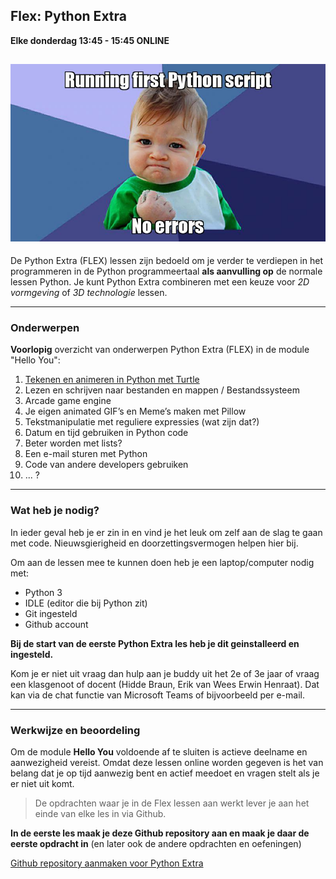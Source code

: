 ## Flex: Python Extra
**Elke donderdag 13:45 - 15:45 ONLINE**

![](meme.jpg)
---

De Python Extra (FLEX) lessen zijn bedoeld om je verder te verdiepen in het programmeren in de Python programmeertaal **als aanvulling op** de normale lessen Python. Je kunt Python Extra combineren met een keuze voor *2D vormgeving* of *3D technologie* lessen. 

---

### Onderwerpen

**Voorlopig** overzicht van onderwerpen Python Extra (FLEX) in de module "Hello You":

1. [Tekenen en animeren in Python met Turtle](01-turtle-graphics/index.md)
2. Lezen en schrijven naar bestanden en mappen / Bestandssysteem
3. Arcade game engine
4. Je eigen animated GIF’s en Meme’s maken met Pillow
5. Tekstmanipulatie met reguliere expressies (wat zijn dat?)
6. Datum en tijd gebruiken in Python code
7. Beter worden met lists?
8. Een e-mail sturen met Python
9. Code van andere developers gebruiken
10. ... ?

---

### Wat heb je nodig?
In ieder geval heb je er zin in en vind je het leuk om zelf aan de slag te gaan met code. Nieuwsgierigheid en doorzettingsvermogen helpen hier bij.

Om aan de lessen mee te kunnen doen heb je een laptop/computer nodig met:

- Python 3
- IDLE (editor die bij Python zit)
- Git ingesteld 
- Github account

**Bij de start van de eerste Python Extra les heb je dit geinstalleerd en ingesteld.** 

Kom je er niet uit vraag dan hulp aan je buddy uit het 2e of 3e jaar of vraag een klasgenoot of docent (Hidde Braun, Erik van Wees Erwin Henraat). Dat kan via de chat functie van Microsoft Teams of bijvoorbeeld per e-mail.

---

### Werkwijze en beoordeling

Om de module **Hello You** voldoende af te sluiten is actieve deelname en aanwezigheid vereist. Omdat deze lessen online worden gegeven is het van belang dat je op tijd aanwezig bent en actief meedoet en vragen stelt als je er niet uit komt.

> De opdrachten waar je in de Flex lessen aan werkt lever je aan het einde van elke les in via Github. 

**In de eerste les maak je deze Github repository aan en maak je daar de eerste opdracht in** (en later ook de andere opdrachten en oefeningen)

[Github repository aanmaken voor Python Extra](00-setup/index.md)











